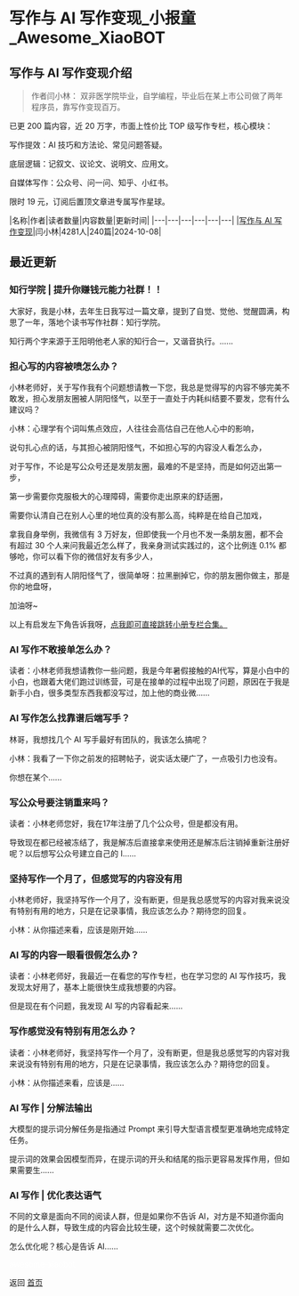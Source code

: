 # 写作与 AI 写作变现_小报童_Awesome_XiaoBOT

## 写作与 AI 写作变现介绍
> 作者闫小林： 双非医学院毕业，自学编程，毕业后在某上市公司做了两年程序员，靠写作变现百万。    
    
已更 200 篇内容，近 20 万字，市面上性价比 TOP 级写作专栏，核心模块：    
    
写作提效：AI 技巧和方法论、常见问题答疑。    
    
底层逻辑：记叙文、议论文、说明文、应用文。    
    
自媒体写作：公众号、问一问、知乎、小红书。    
    
限时 19 元，订阅后置顶文章进专属写作星球。  
  


|名称|作者|读者数量|内容数量|更新时间|
|---|---|---|---|---|---|
|[写作与 AI 写作变现](https://xiaobot.net/p/yang?refer=0b133df9-27dc-423b-8101-639049001c13)|闫小林|4281人|240篇|2024-10-08|

## 最近更新
### 知行学院 | 提升你赚钱元能力社群！！

大家好，我是小林，去年生日我写过一篇文章，提到了自觉、觉他、觉醒圆满，构思了一年，落地个读书写作社群：知行学院。

知行两个字来源于王阳明他老人家的知行合一，又谐音执行。......

### 担心写的内容被喷怎么办？

小林老师好，关于写作我有个问题想请教一下您，我总是觉得写的内容不够完美不敢发，担心发朋友圈被人阴阳怪气，以至于一直处于内耗纠结要不要发，您有什么建议吗？

小林：心理学有个词叫焦点效应，人往往会高估自己在他人心中的影响，

说句扎心点的话，与其担心被阴阳怪气，不如担心写的内容没人看怎么办，

对于写作，不论是写公众号还是发朋友圈，最难的不是坚持，而是如何迈出第一步，

第一步需要你克服极大的心理障碍，需要你走出原来的舒适圈，

需要你认清自己在别人心里的地位真的没有那么高，纯粹是在给自己加戏，

拿我自身举例，我微信有 3 万好友，但即使我一个月也不发一条朋友圈，都不会有超过 30 个人来问我最近怎么样了，我亲身测试实践过的，这个比例连 0.1%
都够呛，你可以看下你的微信好友有多少人，

不过真的遇到有人阴阳怪气了，很简单呀：拉黑删掉它，你的朋友圈你做主，那是你的地盘呀，

加油呀~

以上有启发左下角告诉我呀，[点我即可直接跳转小册专栏合集。](https://xiaobot.net/post/421006d4-dc2c-4cd2-8c68-94a337d8e12a?refer=1d703236-e866-4189-80c6-41e037a49f1d)

### AI 写作不敢接单怎么办？

读者：小林老师我想请教你一些问题，我是今年暑假接触的AI代写，算是小白中的小白，也跟着大佬们跑过训练营，可是在接单的过程中出现了问题，原因在于我是新手小白，很多类型东西我都没写过，加上他的商业微......

### AI 写作怎么找靠谱后端写手？

林哥，我想找几个 AI 写手最好有团队的，我该怎么搞呢？

小林：我看了一下你之前发的招聘帖子，说实话太硬广了，一点吸引力也没有。

你想在某个......

### 写公众号要注销重来吗？

读者：小林老师您好，我在17年注册了几个公众号，但是都没有用。

导致现在都已经被冻结了，我是解冻后直接拿来使用还是解冻后注销掉重新注册好呢？以后想写公众号建立自己的 I......

### 坚持写作一个月了，但感觉写的内容没有用

小林老师好，我坚持写作一个月了，没有断更，但是我总感觉写的内容对我来说没有特别有用的地方，只是在记录事情，我应该怎么办？期待您的回复。

小林：从你描述来看，应该是刚开始......

### AI 写的内容一眼看很假怎么办？

读者：小林老师好，我最近一在看您的写作专栏，也在学习您的 AI 写作技巧，我发现太好用了，基本上能很快生成我想要的内容。

但是现在有个问题，我发现 AI 写的内容看起来......

### 写作感觉没有特别有用怎么办？

读者：小林老师好，我坚持写作一个月了，没有断更，但是我总感觉写的内容对我来说没有特别有用的地方，只是在记录事情，我应该怎么办？期待您的回复。

小林：从你描述来看，应该是......

### AI 写作 | 分解法输出

大模型的提示词分解任务是指通过 Prompt 来引导大型语言模型更准确地完成特定任务。

提示词的效果会因模型而异，在提示词的开头和结尾的指示更容易发挥作用，但如果需要生......

### AI 写作 | 优化表达语气

不同的文章是面向不同的阅读人群，但是如果你不告诉 AI，对方是不知道你面向的是什么人群，导致生成的内容会比较生硬，这个时候就需要二次优化。

怎么优化呢？核心是告诉 AI......


<a href="https://github.com/Reno9527/awesome-xiaobot" style="color: white; text-decoration: none;">awesome-xiaobot</a>

返回 [首页](../README.md)
